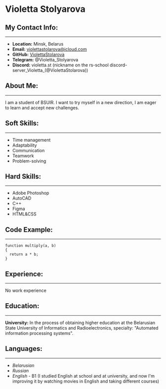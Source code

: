 # **Violetta Stolyarova**
## **My Contact Info:**
---
   - **Location:** Minsk, Belarus
   - **Email:** violettastolarova@icloud.com
   - **GitHub:** [ViolettaStolarova](https://github.com/ViolettaStolarova)
   - **Telegram:** @Violetta_Stolyarova
   - **Discord:** violetta.st (nickname on the rs-school discord-server_Violetta_(@ViolettaStolarova))

## **About Me:**
---
I am a student of BSUIR. I want to try myself in a new direction, I am eager to learn and accept new challenges.

## **Soft Skills:**
---
 - Time management
 - Adaptability
 - Communication 
 - Teamwork
 - Problem-solving

## **Hard Skills:**
---
 - Adobe Photoshop
 - AutoCAD
 - C++
 - Figma
 - HTML&CSS

## **Code Example:**
---
```
function multiply(a, b)
{
  return a * b;
}
```

## **Experience:**
---
No work experience

## **Education:**
---
**University:** In the process of obtaining higher education at the Belarusian State University of Informatics and Radioelectronics, specialty: "Automated information processing systems".

## **Languages:**
---
  - *Belarusian*
  - *Russian*
  - *English* - B1 (I studied English at school and at university, and now I'm improving it by watching movies in English and taking different courses)